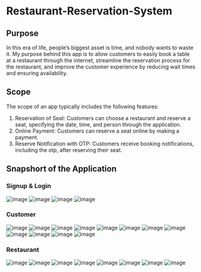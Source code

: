 # Restaurant-Reservation-System

## Purpose
In this era of life, people’s biggest asset is time, and nobody wants to waste it. My purpose behind this app is to allow customers to easily book a table at a restaurant through the internet, streamline the reservation process for the restaurant, and improve the customer experience by reducing wait times and ensuring availability.

## Scope
The scope of an app typically includes the following features:
1.	Reservation of Seat: Customers can choose a restaurant and reserve a seat, specifying the date, time, and person through the application.
2.	Online Payment: Customers can reserve a seat online by making a payment.
3.	Reserve Notification with OTP: Customers receive booking notifications, including the otp, after reserving their seat. 

## Snapshort of the Application
### Signup & Login

![image](https://github.com/NikunjSonigara/Restaurant-Reservation-System/assets/106422654/0d02dea7-b16d-4611-a2bb-c7577a309034)
![image](https://github.com/NikunjSonigara/Restaurant-Reservation-System/assets/106422654/3f406b48-d77d-4876-92ac-27f4136fd665)
![image](https://github.com/NikunjSonigara/Restaurant-Reservation-System/assets/106422654/218c06f8-da93-45a2-bbf2-a69e01144bee)
![image](https://github.com/NikunjSonigara/Restaurant-Reservation-System/assets/106422654/20c767d1-2213-4b33-81b7-f757e228de8b)

### Customer 

![image](https://github.com/NikunjSonigara/Restaurant-Reservation-System/assets/106422654/c6cd4c8d-56c0-4632-824b-81ef98b7a6af)
![image](https://github.com/NikunjSonigara/Restaurant-Reservation-System/assets/106422654/cf331164-f5c3-4032-a1af-791aec8d7dc9)
![image](https://github.com/NikunjSonigara/Restaurant-Reservation-System/assets/106422654/96775163-203b-41f3-9ec6-c80e9008e6b7)
![image](https://github.com/NikunjSonigara/Restaurant-Reservation-System/assets/106422654/eda52743-4c7b-455c-8e49-f5e646e889ad)
![image](https://github.com/NikunjSonigara/Restaurant-Reservation-System/assets/106422654/bd5d1d1e-3fa9-4838-8b7a-00fa77c54c14)
![image](https://github.com/NikunjSonigara/Restaurant-Reservation-System/assets/106422654/887aa669-fc12-4fb3-b3a1-516f7f611707)
![image](https://github.com/NikunjSonigara/Restaurant-Reservation-System/assets/106422654/96b47c83-e15c-4c84-ab18-80a887cd8f00)
![image](https://github.com/NikunjSonigara/Restaurant-Reservation-System/assets/106422654/0391e481-fff1-43e5-905f-f588d49ad6c1)
![image](https://github.com/NikunjSonigara/Restaurant-Reservation-System/assets/106422654/1a0023cb-be2a-423e-8067-8ae6019d5d5b)
![image](https://github.com/NikunjSonigara/Restaurant-Reservation-System/assets/106422654/bfd15381-fa6f-4925-8389-3bf806197f41)
![image](https://github.com/NikunjSonigara/Restaurant-Reservation-System/assets/106422654/0e8e4842-b4d4-4c1b-bf43-afa6a2a50d11)
![image](https://github.com/NikunjSonigara/Restaurant-Reservation-System/assets/106422654/3ca988fd-8564-4590-8f28-d99c77111667)

### Restaurant

![image](https://github.com/NikunjSonigara/Restaurant-Reservation-System/assets/106422654/40228da8-f39e-4367-a004-4f9f000b5ccc)
![image](https://github.com/NikunjSonigara/Restaurant-Reservation-System/assets/106422654/fb3271f9-a884-42fd-8079-2b74944c8fbb)
![image](https://github.com/NikunjSonigara/Restaurant-Reservation-System/assets/106422654/a115569f-405c-4f8b-b432-0c44921a52a1)
![image](https://github.com/NikunjSonigara/Restaurant-Reservation-System/assets/106422654/0d60fabe-c81a-4778-826e-2dc062b8db65)
![image](https://github.com/NikunjSonigara/Restaurant-Reservation-System/assets/106422654/7a77bf4b-b83e-4c98-904f-44dffcc5c4bb)
![image](https://github.com/NikunjSonigara/Restaurant-Reservation-System/assets/106422654/e422857b-ecd8-4809-a283-68b98946117a)
![image](https://github.com/NikunjSonigara/Restaurant-Reservation-System/assets/106422654/440011a0-a84a-43e6-bb26-5c7bacfc043c)
![image](https://github.com/NikunjSonigara/Restaurant-Reservation-System/assets/106422654/72af4b7c-0f83-4428-adc7-1a28e9b2e89e)


